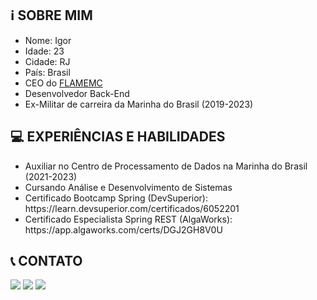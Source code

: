 <h2>ℹ️ SOBRE MIM</h2>

<ul style="list-style-type: disc;">
    <li>Nome: Igor</li>
    <li>Idade: 23</li>
    <li>Cidade: RJ</li>
    <li>País: Brasil</li>
    <li>CEO do <a href="https://www.flamemc.com.br/">FLAMEMC</a></li>
    <li>Desenvolvedor Back-End</li>
    <li>Ex-Militar de carreira da Marinha do Brasil (2019-2023)</li>
</ul>

<h2>💻 EXPERIÊNCIAS E HABILIDADES</h2>

<ul style="list-style-type: disc;">
    <li>Auxiliar no Centro de Processamento de Dados na Marinha do Brasil (2021-2023)</li>
    <li>Cursando Análise e Desenvolvimento de Sistemas</li>
    <li>Certificado Bootcamp Spring (DevSuperior): https://learn.devsuperior.com/certificados/6052201</li>
    <li>Certificado Especialista Spring REST (AlgaWorks): https://app.algaworks.com/certs/DGJ2GH8V0U</li>
</ul>

<h2>📞 CONTATO </h2>
<div>
  <a href="https://www.linkedin.com/in/igor-ferreira-366a44234/" target="_blank"><img src="https://img.shields.io/badge/-LinkedIn-%230077B5?style=for-the-badge&logo=linkedin&logoColor=white" target="_blank"></a>
  <a href = "mailto:igorferreiradaniel99@hotmail.com"><img src="https://img.shields.io/badge/-Hotmail-%23333?style=for-the-badge&logo=hotmail&logoColor=white" target="_blank"></a>
  <a href="https://www.instagram.com/ferreira_ig/" target="_blank"><img src="https://img.shields.io/badge/-Instagram-%23E4405F?style=for-the-badge&logo=instagram&logoColor=white" target="_blank"></a>
</div>
